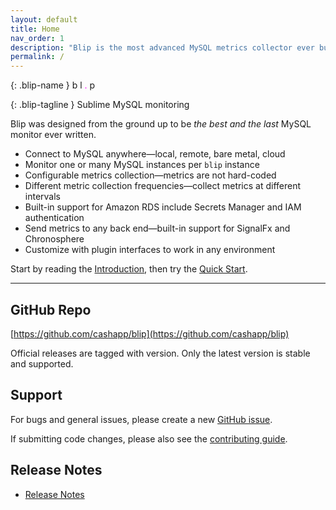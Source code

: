 ```yaml
---
layout: default
title: Home
nav_order: 1
description: "Blip is the most advanced MySQL metrics collector ever built."
permalink: /
---
```


{: .blip-name }
b&nbsp;l&nbsp;<span style="color:magenta">.</span>&nbsp;p

{: .blip-tagline }
Sublime MySQL monitoring

Blip was designed from the ground up to be _the best and the last_ MySQL monitor ever written.

* Connect to MySQL anywhere&mdash;local, remote, bare metal, cloud
* Monitor one or many MySQL instances per `blip` instance
* Configurable metrics collection&mdash;metrics are not hard-coded
* Different metric collection frequencies&mdash;collect metrics at different intervals
* Built-in support for Amazon RDS include Secrets Manager and IAM authentication
* Send metrics to any back end&mdash;built-in support for SignalFx and Chronosphere
* Customize with plugin interfaces to work in any environment

Start by reading the [Introduction](v1.0/intro/concepts.html), then try the [Quick Start](v1.0/quick-start).

---

## GitHub Repo

[https://github.com/cashapp/blip](https://github.com/cashapp/blip)

Official releases are tagged with version.
Only the latest version is stable and supported.

## Support

For bugs and general issues, please create a new [GitHub issue](https://github.com/cashapp/blip/issues).

If submitting code changes, please also see the [contributing guide](https://github.com/cashapp/blip/blob/main/CONTRIBUTING.md).

## Release Notes

* [Release Notes](release-notes)
